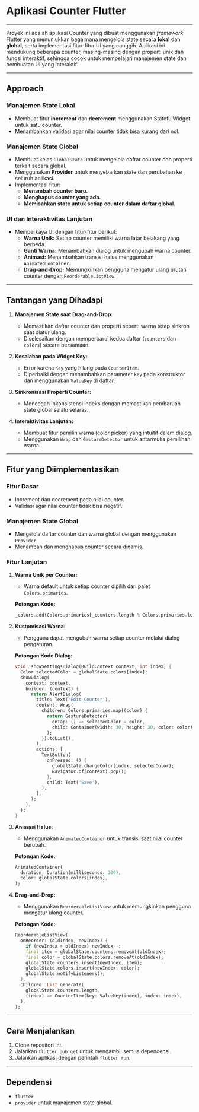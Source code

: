# Aplikasi Counter Flutter

---

Proyek ini adalah aplikasi Counter yang dibuat menggunakan _framework_ Flutter yang menunjukkan bagaimana mengelola state secara **lokal** dan **global**, serta implementasi fitur-fitur UI yang canggih. Aplikasi ini mendukung beberapa counter, masing-masing dengan properti unik dan fungsi interaktif, sehingga cocok untuk mempelajari manajemen state dan pembuatan UI yang interaktif.

---

## **Approach**

### **Manajemen State Lokal**
- Membuat fitur **increment** dan **decrement** menggunakan StatefulWidget untuk satu counter.
- Menambahkan validasi agar nilai counter tidak bisa kurang dari nol.

### **Manajemen State Global**
- Membuat kelas `GlobalState` untuk mengelola daftar counter dan properti terkait secara global.
- Menggunakan **Provider** untuk menyebarkan state dan perubahan ke seluruh aplikasi.
- Implementasi fitur:
  - **Menambah counter baru.**
  - **Menghapus counter yang ada.**
  - **Memisahkan state untuk setiap counter dalam daftar global.**

### **UI dan Interaktivitas Lanjutan**
- Memperkaya UI dengan fitur-fitur berikut:
  - **Warna Unik:** Setiap counter memiliki warna latar belakang yang berbeda.
  - **Ganti Warna:** Menambahkan dialog untuk mengubah warna counter.
  - **Animasi:** Menambahkan transisi halus menggunakan `AnimatedContainer`.
  - **Drag-and-Drop:** Memungkinkan pengguna mengatur ulang urutan counter dengan `ReorderableListView`.

---

## **Tantangan yang Dihadapi**
1. **Manajemen State saat Drag-and-Drop:**
   - Memastikan daftar counter dan properti seperti warna tetap sinkron saat diatur ulang.
   - Diselesaikan dengan memperbarui kedua daftar (`counters` dan `colors`) secara bersamaan.

2. **Kesalahan pada Widget Key:**
   - Error karena `Key` yang hilang pada `CounterItem`.
   - Diperbaiki dengan menambahkan parameter `key` pada konstruktor dan menggunakan `ValueKey` di daftar.

3. **Sinkronisasi Properti Counter:**
   - Mencegah inkonsistensi indeks dengan memastikan pembaruan state global selalu selaras.

4. **Interaktivitas Lanjutan:**
   - Membuat fitur pemilih warna (color picker) yang intuitif dalam dialog.
   - Menggunakan `Wrap` dan `GestureDetector` untuk antarmuka pemilihan warna.

---

## **Fitur yang Diimplementasikan**

### **Fitur Dasar**
- Increment dan decrement pada nilai counter.
- Validasi agar nilai counter tidak bisa negatif.

### **Manajemen State Global**
- Mengelola daftar counter dan warna global dengan menggunakan `Provider`.
- Menambah dan menghapus counter secara dinamis.

### **Fitur Lanjutan**
1. **Warna Unik per Counter:**
   - Warna default untuk setiap counter dipilih dari palet `Colors.primaries`.

   **Potongan Kode:**
   ```dart
   _colors.add(Colors.primaries[_counters.length % Colors.primaries.length]);
   ```

2. **Kustomisasi Warna:**
   - Pengguna dapat mengubah warna setiap counter melalui dialog pengaturan.

   **Potongan Kode Dialog:**
   ```dart
   void _showSettingsDialog(BuildContext context, int index) {
     Color selectedColor = globalState.colors[index];
     showDialog(
       context: context,
       builder: (context) {
         return AlertDialog(
           title: Text('Edit Counter'),
           content: Wrap(
             children: Colors.primaries.map((color) {
               return GestureDetector(
                 onTap: () => selectedColor = color,
                 child: Container(width: 30, height: 30, color: color),
               );
             }).toList(),
           ),
           actions: [
             TextButton(
               onPressed: () {
                 globalState.changeColor(index, selectedColor);
                 Navigator.of(context).pop();
               },
               child: Text('Save'),
             ),
           ],
         );
       },
     );
   }
   ```

3. **Animasi Halus:**
   - Menggunakan `AnimatedContainer` untuk transisi saat nilai counter berubah.

   **Potongan Kode:**
   ```dart
   AnimatedContainer(
     duration: Duration(milliseconds: 300),
     color: globalState.colors[index],
   );
   ```

4. **Drag-and-Drop:**
   - Menggunakan `ReorderableListView` untuk memungkinkan pengguna mengatur ulang counter.

   **Potongan Kode:**
   ```dart
   ReorderableListView(
     onReorder: (oldIndex, newIndex) {
       if (newIndex > oldIndex) newIndex--;
       final item = globalState.counters.removeAt(oldIndex);
       final color = globalState.colors.removeAt(oldIndex);
       globalState.counters.insert(newIndex, item);
       globalState.colors.insert(newIndex, color);
       globalState.notifyListeners();
     },
     children: List.generate(
       globalState.counters.length,
       (index) => CounterItem(key: ValueKey(index), index: index),
     ),
   );
   ```
---

## **Cara Menjalankan**
1. Clone repositori ini.
2. Jalankan `flutter pub get` untuk mengambil semua dependensi.
3. Jalankan aplikasi dengan perintah `flutter run`.

---

## **Dependensi**
- `flutter`
- `provider` untuk manajemen state global.
